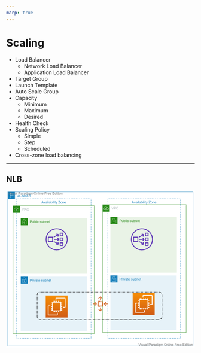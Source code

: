 ```yaml
---
marp: true
---
```



# Scaling

- Load Balancer
  - Network Load Balancer
  - Application Load Balancer
- Target Group
- Launch Template
- Auto Scale Group
- Capacity
  - Minimum
  - Maximum
  - Desired
- Health Check
- Scaling Policy
  - Simple
  - Step
  - Scheduled
- Cross-zone load balancing

---

## NLB
![alt text right](./assets/load-balancing.png "NLB")